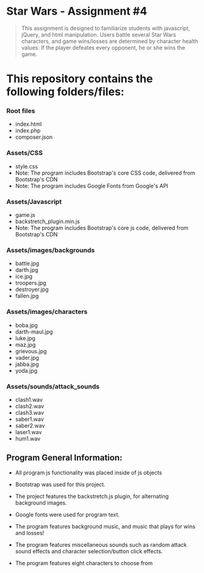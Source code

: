 # Star Wars - Assignment #4

> This assignment is designed to familiarize students with javascript, jQuery, and html manipulation.  Users battle several Star Wars characters, and game wins/losses are determined by character health values.  If the player defeates every opponent, he or she wins the game.

# This repository contains the following folders/files:

### Root files
 * index.html
 * index.php
 * composer.json

### Assets/CSS
 * style.css
 * Note: The program includes Bootstrap's core CSS code, delivered from Bootstrap's CDN
 * Note: The program includes Google Fonts from Google's API
 
### Assets/Javascript
 * game.js
 * backstretch_plugin.min.js
 * Note: The program includes Bootstrap's core js code, delivered from Bootstrap's CDN

### Assets/images/backgrounds
 * battle.jpg
 * darth.jpg
 * ice.jpg
 * troopers.jpg
 * destroyer.jpg
 * fallen.jpg

 ### Assets/images/characters
 * boba.jpg
 * darth-maul.jpg
 * luke.jpg
 * maz.jpg
 * grievous.jpg
 * vader.jpg
 * jabba.jpg
 * yoda.jpg

### Assets/sounds/attack_sounds
 * clash1.wav
 * clash2.wav
 * clash3.wav
 * saber1.wav
 * saber2.wav
 * laser1.wav
 * hum1.wav


## Program General Information:

 * All program js functionality was placed inside of js objects

 * Bootstrap was used for this project.

 * The project features the backstretch.js plugin, for alternating background images.

 * Google fonts were used for program text.

 * The program features background music, and music that plays for wins and losses!

 * The program features miscellaneous sounds such as random attack sound effects and character selection/button click effects.

 * The program features eight characters to choose from